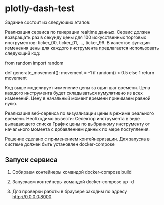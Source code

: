 # plotly-dash-test

Задание состоит из следующих этапов:

Реализация сервиса по генерации realtime данных.
Сервис должен возвращать раз в секунду цены для 100 искусственных торговых инструментов: ticker_00, ticker_01, …, ticker_99.
В качестве функции изменения цены для каждого инструмента предлагается использовать следующий код:


from random import random

def generate_movement():
    movement = -1 if random() < 0.5 else 1
    return movement


Код выше моделирует изменение цены за один шаг времени.
Цена каждого инструмента будет складываться кумулятивно из всех изменений.
Цену в начальный момент времени принимаем равной нулю.


Реализация веб-сервиса по визуализации цены в режиме реального времени.
Необходимо вывести:
Селектор инструмента в виде выпадающего списка
График цены по выбранному инструменту от начального момента с добавлением данных по мере поступления.


Решение сделано с применением контейнеризации. Для запуска в системе должен быть установлен docker-compose
## Запуск сервиса

1. Собираем контейнеры командой docker-compose build

2. Запускаем контейнеры командой docker-compose up -d

3. Для проверки работы в браузере заходим по адресу http://0.0.0.0:8000